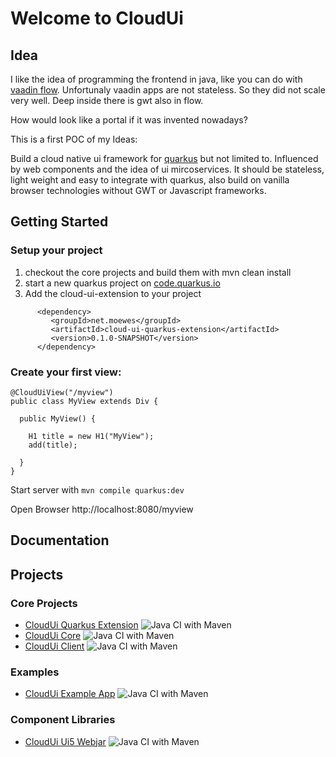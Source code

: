 # Welcome to CloudUi

## Idea

I like the idea of programming the frontend in java, like you can do with [vaadin flow](https://vaadin.com). Unfortunaly vaadin apps are not stateless. So they did not scale very well. Deep inside there is gwt also in flow. 

How would look like a portal if it was invented nowadays? 

This is a first POC of my Ideas: 

Build a cloud native ui framework for [quarkus](https://quarkus.io) but not limited to. Influenced by web components and the idea of ui mircoservices.
It should be stateless, light weight and easy to integrate with quarkus, also build on vanilla browser technologies without GWT or Javascript frameworks. 

## Getting Started

### Setup your project

1. checkout the core projects and build them with mvn clean install
1. start a new quarkus project on [code.quarkus.io](https://code.quarkus.io) 
1. Add the cloud-ui-extension to your project 

~~~
      <dependency>
         <groupId>net.moewes</groupId>
         <artifactId>cloud-ui-quarkus-extension</artifactId>
         <version>0.1.0-SNAPSHOT</version>
      </dependency>
~~~

### Create your first view:

~~~
@CloudUiView("/myview")
public class MyView extends Div {

  public MyView() {

    H1 title = new H1("MyView");
    add(title);
    
  }
}
~~~~

Start server with ``mvn compile quarkus:dev``

Open Browser http://localhost:8080/myview


## Documentation

## Projects

### Core Projects

* [CloudUi Quarkus Extension](https://github.com/moewes/cloud-ui-quarkus) ![Java CI with Maven](https://github.com/moewes/cloud-ui-quarkus/workflows/Java%20CI%20with%20Maven/badge.svg)
* [CloudUi Core](https://github.com/moewes/cloud-ui-core) ![Java CI with Maven](https://github.com/moewes/cloud-ui-core/workflows/Java%20CI%20with%20Maven/badge.svg)
* [CloudUi Client](https://github.com/moewes/cloud-ui-client) ![Java CI with Maven](https://github.com/moewes/cloud-ui-client/workflows/Java%20CI%20with%20Maven/badge.svg)

### Examples
* [CloudUi Example App](https://github.com/moewes/cloud-ui-example) ![Java CI with Maven](https://github.com/moewes/cloud-ui-example/workflows/Java%20CI%20with%20Maven/badge.svg)

### Component Libraries
* [CloudUi Ui5 Webjar](https://github.com/moewes/ui5-webjar) ![Java CI with Maven](https://github.com/moewes/ui5-webjar/workflows/Java%20CI%20with%20Maven/badge.svg)


